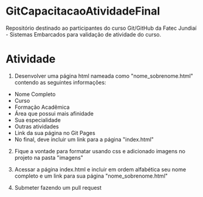 # GitCapacitacaoAtividadeFinal
Repositório destinado ao participantes do curso Git/GitHub da Fatec Jundiaí - Sistemas Embarcados para validação de atividade do curso.

# Atividade
1) Desenvolver uma página html nameada como "nome_sobrenome.html" contendo as seguintes informações:
  - Nome Completo
  - Curso
  - Formação Acadêmica
  - Área que possui mais afinidade
  - Sua especialidade
  - Outras atividades
  - Link da sua página no Git Pages
  - No final, deve incluir um link para a página "index.html"

2) Fique a vontade para formatar usando css e adicionado imagens no projeto na pasta "imagens"

3) Acessar a página index.html e incluir em ordem alfabética seu nome completo e um link para sua página "nome_sobrenome.html"

4) Submeter fazendo um pull request